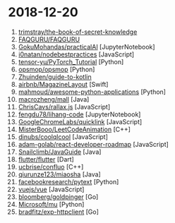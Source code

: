 # 2018-12-20

1. [trimstray/the-book-of-secret-knowledge](https://github.com/trimstray/the-book-of-secret-knowledge "💫 A collection of awesome lists, manuals, blogs, hacks, one-liners, cli/web tools and more. Especially for System and Network Administrators, DevOps, Pentesters or Security Researchers.") 
2. [FAQGURU/FAQGURU](https://github.com/FAQGURU/FAQGURU "🎒 🚀 🎉 A list of interview questions. This repository is everything you need to prepare for your technical interview.") 
3. [GokuMohandas/practicalAI](https://github.com/GokuMohandas/practicalAI "A practical approach to learning machine learning.") [JupyterNotebook]
4. [i0natan/nodebestpractices](https://github.com/i0natan/nodebestpractices "The largest Node.JS best practices list (November 2018)") [JavaScript]
5. [tensor-yu/PyTorch_Tutorial](https://github.com/tensor-yu/PyTorch_Tutorial "《Pytorch模型训练实用教程》中配套代码") [Python]
6. [opsmop/opsmop](https://github.com/opsmop/opsmop "Next generation config management and app deployment") [Python]
7. [Zhuinden/guide-to-kotlin](https://github.com/Zhuinden/guide-to-kotlin "This tutorial assumes all you know is Java, but you want to learn Kotlin.") 
8. [airbnb/MagazineLayout](https://github.com/airbnb/MagazineLayout "A collection view layout capable of laying out views in vertically scrolling grids and lists.") [Swift]
9. [mahmoud/awesome-python-applications](https://github.com/mahmoud/awesome-python-applications "💿 Free software that works great, which also happens to be open-source Python.") [Python]
10. [macrozheng/mall](https://github.com/macrozheng/mall "mall项目是一套电商系统，包括前台商城系统及后台管理系统，基于SpringBoot+MyBatis实现。 前台商城系统包含首页门户、商品推荐、商品搜索、商品展示、购物车、订单流程、会员中心、客户服务、帮助中心等模块。 后台管理系统包含商品管理、订单管理、会员管理、促销管理、运营管理、内容管理、统计报表、财务管理、权限管理、设置等模块。") [Java]
11. [ChrisCavs/rallax.js](https://github.com/ChrisCavs/rallax.js "Dead simple parallax scrolling.") [JavaScript]
12. [fengdu78/lihang-code](https://github.com/fengdu78/lihang-code "《统计学习方法》的代码实现") [JupyterNotebook]
13. [GoogleChromeLabs/quicklink](https://github.com/GoogleChromeLabs/quicklink "⚡️Faster subsequent page-loads by prefetching in-viewport links during idle time") [JavaScript]
14. [MisterBooo/LeetCodeAnimation](https://github.com/MisterBooo/LeetCodeAnimation "Demonstrate all the questions on LeetCode in the form of animation.（用动画的形式呈现解LeetCode题目的思路）") [C++]
15. [dinubs/coolqlcool](https://github.com/dinubs/coolqlcool "Nextjs server to query websites with GraphQL") [JavaScript]
16. [adam-golab/react-developer-roadmap](https://github.com/adam-golab/react-developer-roadmap "Roadmap to becoming a React developer in 2018") [JavaScript]
17. [Snailclimb/JavaGuide](https://github.com/Snailclimb/JavaGuide "【Java学习+面试指南】 一份涵盖大部分Java程序员所需要掌握的核心知识。") [Java]
18. [flutter/flutter](https://github.com/flutter/flutter "Flutter makes it easy and fast to build beautiful mobile apps.") [Dart]
19. [ucbrise/confluo](https://github.com/ucbrise/confluo "Real-time Monitoring and Analysis of Data Streams") [C++]
20. [qiurunze123/miaosha](https://github.com/qiurunze123/miaosha "😮😮秒杀系统设计与实现.互联网工程师进阶与分析🙋🐓") [Java]
21. [facebookresearch/pytext](https://github.com/facebookresearch/pytext "A natural language modeling framework based on PyTorch") [Python]
22. [vuejs/vue](https://github.com/vuejs/vue "🖖 A progressive, incrementally-adoptable JavaScript framework for building UI on the web.") [JavaScript]
23. [bloomberg/goldpinger](https://github.com/bloomberg/goldpinger "Debugging tool for Kubernetes which tests and displays connectivity between nodes in the cluster.") [Go]
24. [Microsoft/mu](https://github.com/Microsoft/mu "Project mu Documentation") [Python]
25. [bradfitz/exp-httpclient](https://github.com/bradfitz/exp-httpclient "experimental new HTTP client API for #golang (WIP)") [Go]
